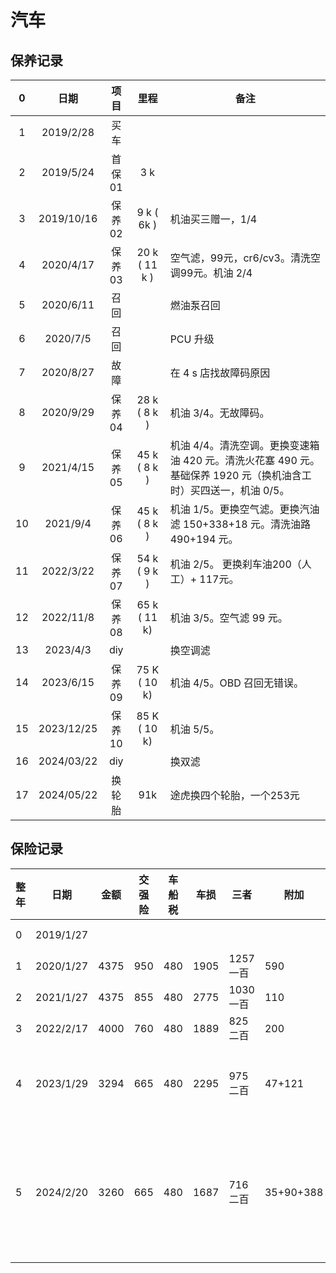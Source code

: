 # 汽车

## 保养记录

| 0  |     日期     |  项目  |      里程       | 备注                                                                   |
|:--:|:----------:|:----:|:-------------:|----------------------------------------------------------------------|
| 1  | 2019/2/28  |  买车  |               |                                                                      |
| 2  | 2019/5/24  | 首保01 |      3 k      |                                                                      |
| 3  | 2019/10/16 | 保养02 |  9 k ( 6k )   | 机油买三赠一，1/4                                                           |
| 4  | 2020/4/17  | 保养03 | 20 k ( 11 k ) | 空气滤，99元，cr6/cv3。清洗空调99元。机油 2/4                                       |
| 5  | 2020/6/11  |  召回  |               | 燃油泵召回                                                                |
| 6  |  2020/7/5  |  召回  |               | PCU 升级                                                               |
| 7  | 2020/8/27  |  故障  |               | 在 4 s 店找故障码原因                                                        |
| 8  | 2020/9/29  | 保养04 | 28 k ( 8 k )  | 机油 3/4。无故障码。                                                         |
| 9  | 2021/4/15  | 保养05 | 45 k ( 8 k )  | 机油 4/4。清洗空调。更换变速箱油 420 元。清洗火花塞 490 元。基础保养 1920 元（换机油含工时）买四送一，机油 0/5。 |
| 10 |  2021/9/4  | 保养06 | 45 k ( 8 k )  | 机油 1/5。更换空气滤。更换汽油滤 150+338+18 元。清洗油路 490+194 元。                      |
| 11 | 2022/3/22  | 保养07 | 54 k ( 9 k )  | 机油 2/5。 更换刹车油200（人工）+ 117元。                                          |
| 12 | 2022/11/8  | 保养08 | 65 k ( 11 k)  | 机油 3/5。空气滤 99 元。                                                     |
| 13 |  2023/4/3  | diy  |               | 换空调滤                                                                 |
| 14 | 2023/6/15  | 保养09 | 75 K ( 10 k)  | 机油 4/5。OBD 召回无错误。                                                    |
| 15 | 2023/12/25 | 保养10 | 85 K ( 10 k)  | 机油 5/5。          <br/>                                               |
| 16 | 2024/03/22 | diy  |               | 换双滤                                       |
|17 | 2024/05/22 | 换轮胎  |   91k                 |   途虎换四个轮胎，一个253元                                              |

## 保险记录

| 整年 | 日期        | 金额   | 交强险 | 车船税 | 车损   | 三者     | 附加        | 返现   | 备注        |   |
|----|-----------|------|-----|-----|------|--------|-----------|------|-----------|---|
| 0  | 2019/1/27 |      |     |     |      |        |           |      | 4s店       |   |
| 1  | 2020/1/27 | 4375 | 950 | 480 | 1905 | 1257一百 | 590       |      |           |   |
| 2  | 2021/1/27 | 4375 | 855 | 480 | 2775 | 1030一百 | 110       |      |           |   |
| 3  | 2022/2/17 | 4000 | 760 | 480 | 1889 | 825二百  | 200       |      |           |   |
| 4  | 2023/1/29 | 3294 | 665 | 480 | 2295 | 975二百  | 47+121    | 1550 | 交强险下浮     |   |
| 5  | 2024/2/20 | 3260 | 665 | 480 | 1687 | 716二百  | 35+90+388 | 801  | 交强险和商业险下浮 |   |

